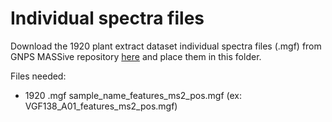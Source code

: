 # Individual spectra files
Download the 1920 plant extract dataset individual spectra files (.mgf) from GNPS MASSive repository [here](https://massive.ucsd.edu/ProteoSAFe/dataset_files.jsp?task=b753bf1e39cb4875bdf3b786e747bc15#%7B%22table_sort_history%22%3A%22main.collection_dsc%22%2C%22main.attachment_input%22%3A%22updates%2F2021-12-03_pmallard_cff635d5%22%2C%22main.collection_input%22%3A%22peak%7C%7CEXACT%22%7D) and place them in this folder.

Files needed:
- 1920 .mgf sample_name_features_ms2_pos.mgf (ex: VGF138_A01_features_ms2_pos.mgf)
